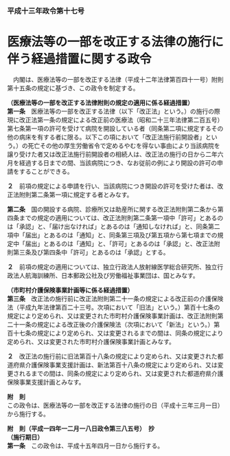### 平成十三年政令第十七号  
# 医療法等の一部を改正する法律の施行に伴う経過措置に関する政令  
　内閣は、医療法等の一部を改正する法律（平成十二年法律第百四十一号）附則第十五条の規定に基づき、この政令を制定する。  
  
**（医療法等の一部を改正する法律附則の規定の適用に係る経過措置）**  
**第一条**　医療法等の一部を改正する法律（以下「改正法」という。）の施行の際現に改正法第一条の規定による改正前の医療法（昭和二十三年法律第二百五号）第七条第一項の許可を受けて病院を開設している者（同条第二項に規定するその他の病床を有する者に限る。以下この項において「改正法施行前開設者」という。）の死亡その他の厚生労働省令で定めるやむを得ない事由により当該病院を譲り受けた者又は改正法施行前開設者の相続人は、改正法の施行の日から二年六月を経過する日までの間、当該病院につき、なお従前の例により開設の許可の申請をすることができる。  
  
**２**　前項の規定による申請を行い、当該病院につき開設の許可を受けた者は、改正法附則第二条第一項に規定する者とみなす。  
  
**第二条**　国の開設する病院、診療所又は助産所に関する改正法附則第二条から第四条までの規定の適用については、改正法附則第二条第一項中「許可」とあるのは「承認」と、「届け出なければ」とあるのは「通知しなければ」と、同条第二項中「届出」とあるのは「通知」と、同条第三項及び第五項から第七項までの規定中「届出」とあるのは「通知」と、「許可」とあるのは「承認」と、改正法附則第三条及び第四条中「許可」とあるのは「承認」とする。  
  
**２**　前項の規定の適用については、独立行政法人放射線医学総合研究所、独立行政法人航海訓練所、日本郵政公社及び労働福祉事業団は、国とみなす。  
  
**（市町村介護保険事業計画等に係る経過措置）**  
**第三条**　改正法の施行前に改正法附則第二十一条の規定による改正前の介護保険法（平成九年法律第百二十三号。次項において「旧法」という。）第百十七条の規定により定められ、又は変更された市町村介護保険事業計画は、改正法附則第二十一条の規定による改正後の介護保険法（次項において「新法」という。）第百十七条の規定により定められ、又は変更されるまでの間は、同条の規定により定められ、又は変更された市町村介護保険事業計画とみなす。  
  
**２**　改正法の施行前に旧法第百十八条の規定により定められ、又は変更された都道府県介護保険事業支援計画は、新法第百十八条の規定により定められ、又は変更されるまでの間は、同条の規定により定められ、又は変更された都道府県介護保険事業支援計画とみなす。  
  
**附　則**  
この政令は、医療法等の一部を改正する法律の施行の日（平成十三年三月一日）から施行する。  
  
**附　則（平成一四年一二月一八日政令第三八五号）　抄**  
**（施行期日）**  
**第一条**　この政令は、平成十五年四月一日から施行する。  
  
